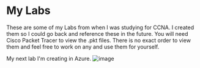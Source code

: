 # My Labs
These are some of my Labs from when I was studying for CCNA.
I created them so I could go back and reference these in the future.
You will need Cisco Packet Tracer to view the .pkt files. There is no
exact order to view them and feel free to work on any and use them for 
yourself. 

My next lab I'm creating in Azure. 
![image](https://user-images.githubusercontent.com/78753943/112557688-48b8b580-8d8a-11eb-9537-998c124840f6.png)
